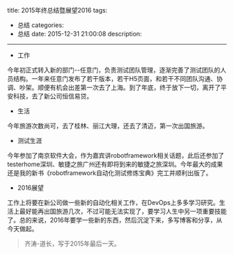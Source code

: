 title: 2015年终总结暨展望2016
tags:
  - 总结
categories:
  - 总结
date: 2015-12-31 21:00:08
description:
---

- 工作

今年初正式转入新的部门--任意门，负责测试团队管理，逐渐完善了测试团队的人员结构。一年来任意门发布了若干版本，若干H5页面，和若干不同团队沟通、协调、吵架。顺便有机会出差第一次去了上海。到了年底，终于放下一切，离开了平安科技，去了新公司恒信易贷。

<!-- more -->

- 生活

今年旅游次数尚可，去了桂林、丽江大理，还去了清迈，第一次出国旅游。

- 测试生涯

今年参加了南京软件大会，作为嘉宾讲robotframework相关话题，此后还参加了testerhome深圳、敏捷之旅广州还有即将到来的敏捷之旅深圳。今年最大的成果还是我的新书《robotframework自动化测试修炼宝典》完工并顺利出版了。

- 2016展望

工作上将要在新公司做一些新的自动化相关工作，在DevOps上多多学习研究。生活上最好能再出国旅游几次，不过可能无法实现了，要学习人生中另一项重要技能了。总的来说，2016年要学一些新的东西，然后沉淀下来，多写博客和分享，从今天做起。

> 齐涛-道长，写于2015年最后一天。
